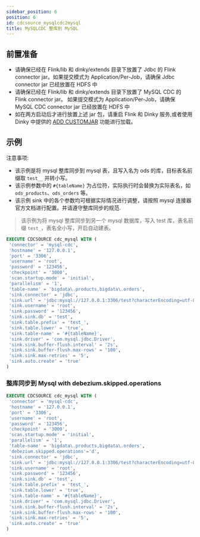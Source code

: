 ```yaml
---
sidebar_position: 6
position: 6
id: cdcsource_mysqlcdc2mysql
title: MySQLCDC 整库到 MySQL
---
```


## 前置准备

- 请确保已经在 Flink/lib 和 dinky/extends 目录下放置了 Jdbc 的 Flink connector jar。如果提交模式为 Application/Per-Job，请确保 Jdbc connector jar 已经放置在 HDFS 中
- 请确保已经在 Flink/lib 和 dinky/extends 目录下放置了 MySQL CDC 的 Flink connector jar。 如果提交模式为 Application/Per-Job，请确保 MySQL CDC connector jar 已经放置在 HDFS 中
- 如在两方启动后才进行放置上述 jar 包，请重启 Flink 和 Dinky 服务,或者使用 Dinky 中提供的 [ADD CUSTOMJAR](../../extend/expand_statements/add_jar_statement) 功能进行加载。


## 示例

注意事项:
- 该示例是将 mysql 整库同步到 mysql 表，且写入名为 ods 的库，目标表名前缀取 `test__` 并转小写。
- 该示例参数中的 `#{tableName}` 为占位符，实际执行时会替换为实际表名，如 `ods_products`、`ods_orders` 等。
- 该示例 sink 中的各个参数均可根据实际情况进行调整，请按照 mysql 连接器官方文档进行配置。并请遵守整库同步的规范.

> 该示例为将 mysql 整库同步到另一个 mysql 数据库，写入 test 库，表名前缀 `test_`，表名全小写，开启自动建表。

```sql showLineNumbers
EXECUTE CDCSOURCE cdc_mysql WITH (
 'connector' = 'mysql-cdc',
 'hostname' = '127.0.0.1',
 'port' = '3306',
 'username' = 'root',
 'password' = '123456',
 'checkpoint' = '3000',
 'scan.startup.mode' = 'initial',
 'parallelism' = '1',
 'table-name' = 'bigdata\.products,bigdata\.orders',
 'sink.connector' = 'jdbc',
 'sink.url' = 'jdbc:mysql://127.0.0.1:3306/test?characterEncoding=utf-8&useSSL=false',
 'sink.username' = 'root',
 'sink.password' = '123456',
 'sink.sink.db' = 'test',
 'sink.table.prefix' = 'test_',
 'sink.table.lower' = 'true',
 'sink.table-name' = '#{tableName}',
 'sink.driver' = 'com.mysql.jdbc.Driver',
 'sink.sink.buffer-flush.interval' = '2s',
 'sink.sink.buffer-flush.max-rows' = '100',
 'sink.sink.max-retries' = '5',
 'sink.auto.create' = 'true'
)
```

### 整库同步到 Mysql with debezium.skipped.operations


```sql showLineNumbers
EXECUTE CDCSOURCE cdc_mysql WITH (
 'connector' = 'mysql-cdc',
 'hostname' = '127.0.0.1',
 'port' = '3306',
 'username' = 'root',
 'password' = '123456',
 'checkpoint' = '3000',
 'scan.startup.mode' = 'initial',
 'parallelism' = '1',
 'table-name' = 'bigdata\.products,bigdata\.orders',
 'debezium.skipped.operations'='d',
 'sink.connector' = 'jdbc',
 'sink.url' = 'jdbc:mysql://127.0.0.1:3306/test?characterEncoding=utf-8&useSSL=false',
 'sink.username' = 'root',
 'sink.password' = '123456',
 'sink.sink.db' = 'test',
 'sink.table.prefix' = 'test_',
 'sink.table.lower' = 'true',
 'sink.table-name' = '#{tableName}',
 'sink.driver' = 'com.mysql.jdbc.Driver',
 'sink.sink.buffer-flush.interval' = '2s',
 'sink.sink.buffer-flush.max-rows' = '100',
 'sink.sink.max-retries' = '5',
 'sink.auto.create' = 'true'
)
```
